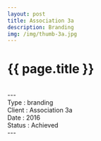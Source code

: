 ```yaml
---
layout: post
title: Association 3a
description: Branding
img: /img/thumb-3a.jpg
---
```


<h1 class="post-title">{{ page.title }}</h1>
<div class="img_row">
    <img class="col three" src="{{ site.baseurl }}/img/3a-01.jpg" alt="" title="Association 3A"/>
</div>
<p class="caption">
---<br/>
Type : branding<br/>
Client : Association 3a<br/>
Date : 2016<br/>
Status : Achieved<br/>
---
</p>


<div class="img_row">
    <img class="col three" src="{{ site.baseurl }}/img/3a-02.jpg" alt="" title="Association 3A"/>
    <img class="col three" src="{{ site.baseurl }}/img/3a-03.jpg" alt="" title="Association 3A"/>
    <img class="col three" src="{{ site.baseurl }}/img/3a-04.jpg" alt="" title="Association 3A"/>
    <img class="col three" src="{{ site.baseurl }}/img/3a-05.jpg" alt="" title="Association 3A"/>


</div>